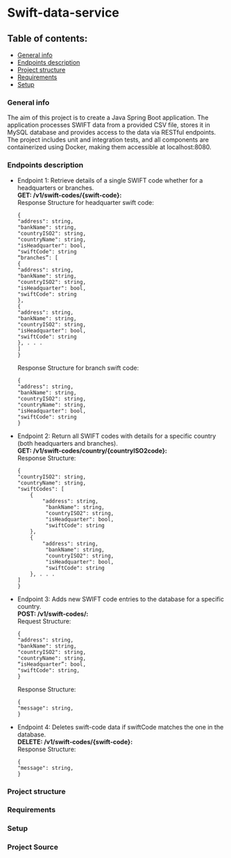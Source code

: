 # Swift-data-service
## Table of contents:
* [General info](#general-info)
* [Endpoints description](#endpoints-description)
* [Project structure](#project-structure)
* [Requirements](#requirements)
* [Setup](#setup)
### General info
The aim of this project is to create a Java Spring Boot application. The application processes SWIFT data from a provided CSV file, stores it in MySQL database and provides access to the data via RESTful endpoints. The project includes unit and integration tests, and all components are containerized using Docker, making them accessible at localhost:8080.
### Endpoints description
* Endpoint 1: Retrieve details of a single SWIFT code whether for a headquarters or branches.\
    **GET: /v1/swift-codes/{swift-code}:**\
    Response Structure for headquarter swift code:
    ```
    {
    "address": string,
    "bankName": string,
    "countryISO2": string,
    "countryName": string,
    "isHeadquarter": bool,
    "swiftCode": string
    “branches”: [
    {
    "address": string,
    "bankName": string,
    "countryISO2": string,
    "isHeadquarter": bool,
    "swiftCode": string
    },
    {
    "address": string,
    "bankName": string,
    "countryISO2": string,
    "isHeadquarter": bool,
    "swiftCode": string
    }, . . .
    ]
    }
    ```

    Response Structure for branch swift code: 
    ```
    {
    "address": string,
    "bankName": string,
    "countryISO2": string,
    "countryName": string,
    "isHeadquarter": bool,
    "swiftCode": string
    }
    ```
* Endpoint 2: Return all SWIFT codes with details for a specific country (both headquarters and branches).\
**GET:  /v1/swift-codes/country/{countryISO2code}:**\
Response Structure:
    ```
    {
    "countryISO2": string,
    "countryName": string,
    "swiftCodes": [
        {
            "address": string,
    		 "bankName": string,
    		 "countryISO2": string,
    		 "isHeadquarter": bool,
    		 "swiftCode": string
        },
        {
            "address": string,
    		 "bankName": string,
    		 "countryISO2": string,
    		 "isHeadquarter": bool,
    		 "swiftCode": string
        }, . . .
    ]
    }
    ```
* Endpoint 3: Adds new SWIFT code entries to the database for a specific country.\
**POST:  /v1/swift-codes/:**\
Request Structure:

    ```
    {
    "address": string,
    "bankName": string,
    "countryISO2": string,
    "countryName": string,
    “isHeadquarter”: bool,
    "swiftCode": string,
    }
    ```
    Response Structure:
    ```
    {
    "message": string,
    }
    ```
* Endpoint 4: Deletes swift-code data if swiftCode matches the one in the database.\
**DELETE:  /v1/swift-codes/{swift-code}:**\
Response Structure:
    ```
    {
    "message": string,
    }
    ```
### Project structure
### Requirements
### Setup
### Project Source
